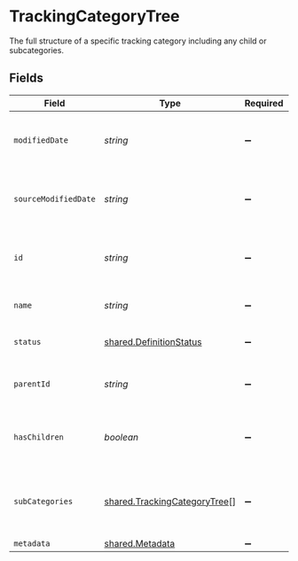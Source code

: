 # TrackingCategoryTree

The full structure of a specific tracking category including any child or subcategories.


## Fields

| Field                                                                               | Type                                                                                | Required                                                                            | Description                                                                         | Example                                                                             |
| ----------------------------------------------------------------------------------- | ----------------------------------------------------------------------------------- | ----------------------------------------------------------------------------------- | ----------------------------------------------------------------------------------- | ----------------------------------------------------------------------------------- |
| `modifiedDate`                                                                      | *string*                                                                            | :heavy_minus_sign:                                                                  | N/A                                                                                 | 2022-10-23 00:00:00 +0000 UTC                                                       |
| `sourceModifiedDate`                                                                | *string*                                                                            | :heavy_minus_sign:                                                                  | N/A                                                                                 | 2022-10-23 00:00:00 +0000 UTC                                                       |
| `id`                                                                                | *string*                                                                            | :heavy_minus_sign:                                                                  | The identifier for the item, unique per tracking category                           |                                                                                     |
| `name`                                                                              | *string*                                                                            | :heavy_minus_sign:                                                                  | The name of the tracking category                                                   |                                                                                     |
| `status`                                                                            | [shared.DefinitionStatus](../../../sdk/models/shared/definitionstatus.md)           | :heavy_minus_sign:                                                                  | Current state of the tracking category.                                             |                                                                                     |
| `parentId`                                                                          | *string*                                                                            | :heavy_minus_sign:                                                                  | The identifier for this item's immediate parent                                     |                                                                                     |
| `hasChildren`                                                                       | *boolean*                                                                           | :heavy_minus_sign:                                                                  | Boolean value indicating whether this category has SubCategories                    |                                                                                     |
| `subCategories`                                                                     | [shared.TrackingCategoryTree](../../../sdk/models/shared/trackingcategorytree.md)[] | :heavy_minus_sign:                                                                  | A collection of subcategories that are nested beneath this category.                |                                                                                     |
| `metadata`                                                                          | [shared.Metadata](../../../sdk/models/shared/metadata.md)                           | :heavy_minus_sign:                                                                  | N/A                                                                                 |                                                                                     |